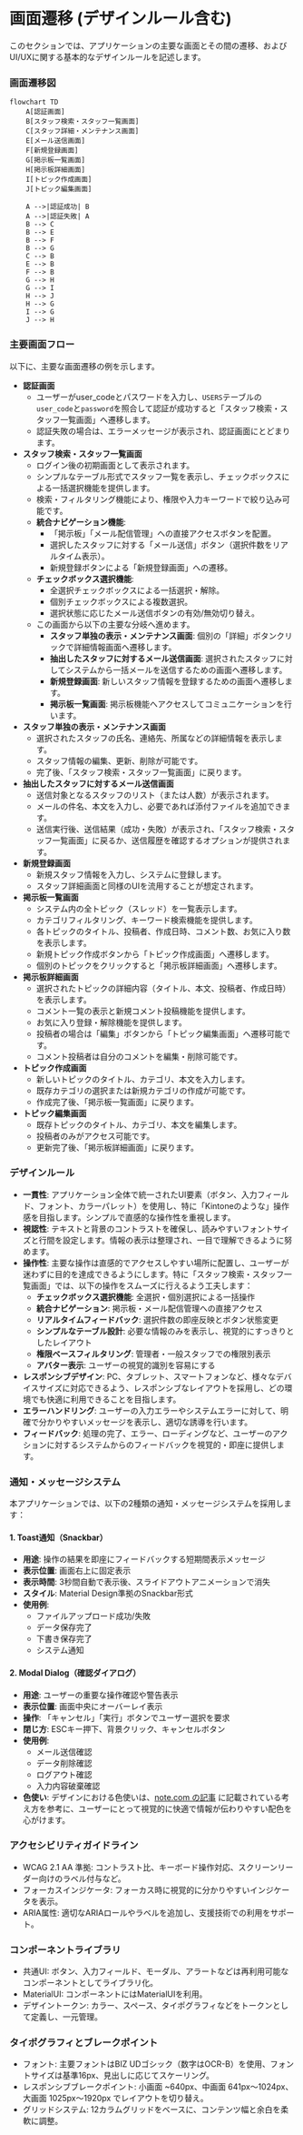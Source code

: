 # 画面遷移 (デザインルール含む)

このセクションでは、アプリケーションの主要な画面とその間の遷移、およびUI/UXに関する基本的なデザインルールを記述します。

### 画面遷移図
```mermaid
flowchart TD
    A[認証画面]
    B[スタッフ検索・スタッフ一覧画面]
    C[スタッフ詳細・メンテナンス画面]
    E[メール送信画面]
    F[新規登録画面]
    G[掲示板一覧画面]
    H[掲示板詳細画面]
    I[トピック作成画面]
    J[トピック編集画面]

    A -->|認証成功| B
    A -->|認証失敗| A
    B --> C
    B --> E
    B --> F
    B --> G
    C --> B
    E --> B
    F --> B
    G --> H
    G --> I
    H --> J
    H --> G
    I --> G
    J --> H
```

### 主要画面フロー

以下に、主要な画面遷移の例を示します。

* **認証画面**
    * ユーザーがuser_codeとパスワードを入力し、`USERS`テーブルの`user_code`と`password`を照合して認証が成功すると「スタッフ検索・スタッフ一覧画面」へ遷移します。
    * 認証失敗の場合は、エラーメッセージが表示され、認証画面にとどまります。
* **スタッフ検索・スタッフ一覧画面**
    * ログイン後の初期画面として表示されます。
    * シンプルなテーブル形式でスタッフ一覧を表示し、チェックボックスによる一括選択機能を提供します。
    * 検索・フィルタリング機能により、権限や入力キーワードで絞り込み可能です。
    * **統合ナビゲーション機能**:
        * 「掲示板」「メール配信管理」への直接アクセスボタンを配置。
        * 選択したスタッフに対する「メール送信」ボタン（選択件数をリアルタイム表示）。
        * 新規登録ボタンによる「新規登録画面」への遷移。
    * **チェックボックス選択機能**:
        * 全選択チェックボックスによる一括選択・解除。
        * 個別チェックボックスによる複数選択。
        * 選択状態に応じたメール送信ボタンの有効/無効切り替え。
    * この画面から以下の主要な分岐へ進めます。
        * **スタッフ単独の表示・メンテナンス画面**: 個別の「詳細」ボタンクリックで詳細情報画面へ遷移します。
        * **抽出したスタッフに対するメール送信画面**: 選択されたスタッフに対してシステムから一括メールを送信するための画面へ遷移します。
        * **新規登録画面**: 新しいスタッフ情報を登録するための画面へ遷移します。
        * **掲示板一覧画面**: 掲示板機能へアクセスしてコミュニケーションを行います。
* **スタッフ単独の表示・メンテナンス画面**
    * 選択されたスタッフの氏名、連絡先、所属などの詳細情報を表示します。
    * スタッフ情報の編集、更新、削除が可能です。
    * 完了後、「スタッフ検索・スタッフ一覧画面」に戻ります。
* **抽出したスタッフに対するメール送信画面**
    * 送信対象となるスタッフのリスト（または人数）が表示されます。
    * メールの件名、本文を入力し、必要であれば添付ファイルを追加できます。
    * 送信実行後、送信結果（成功・失敗）が表示され、「スタッフ検索・スタッフ一覧画面」に戻るか、送信履歴を確認するオプションが提供されます。
* **新規登録画面**
    * 新規スタッフ情報を入力し、システムに登録します。
    * スタッフ詳細画面と同様のUIを流用することが想定されます。
* **掲示板一覧画面**
    * システム内の全トピック（スレッド）を一覧表示します。
    * カテゴリフィルタリング、キーワード検索機能を提供します。
    * 各トピックのタイトル、投稿者、作成日時、コメント数、お気に入り数を表示します。
    * 新規トピック作成ボタンから「トピック作成画面」へ遷移します。
    * 個別のトピックをクリックすると「掲示板詳細画面」へ遷移します。
* **掲示板詳細画面**
    * 選択されたトピックの詳細内容（タイトル、本文、投稿者、作成日時）を表示します。
    * コメント一覧の表示と新規コメント投稿機能を提供します。
    * お気に入り登録・解除機能を提供します。
    * 投稿者の場合は「編集」ボタンから「トピック編集画面」へ遷移可能です。
    * コメント投稿者は自分のコメントを編集・削除可能です。
* **トピック作成画面**
    * 新しいトピックのタイトル、カテゴリ、本文を入力します。
    * 既存カテゴリの選択または新規カテゴリの作成が可能です。
    * 作成完了後、「掲示板一覧画面」に戻ります。
* **トピック編集画面**
    * 既存トピックのタイトル、カテゴリ、本文を編集します。
    * 投稿者のみがアクセス可能です。
    * 更新完了後、「掲示板詳細画面」に戻ります。

### デザインルール

* **一貫性**: アプリケーション全体で統一されたUI要素（ボタン、入力フィールド、フォント、カラーパレット）を使用し、特に「Kintoneのような」操作感を目指します。シンプルで直感的な操作性を重視します。
* **視認性**: テキストと背景のコントラストを確保し、読みやすいフォントサイズと行間を設定します。情報の表示は整理され、一目で理解できるように努めます。
* **操作性**: 主要な操作は直感的でアクセスしやすい場所に配置し、ユーザーが迷わずに目的を達成できるようにします。特に「スタッフ検索・スタッフ一覧画面」では、以下の操作をスムーズに行えるよう工夫します：
    * **チェックボックス選択機能**: 全選択・個別選択による一括操作
    * **統合ナビゲーション**: 掲示板・メール配信管理への直接アクセス
    * **リアルタイムフィードバック**: 選択件数の即座反映とボタン状態変更
    * **シンプルなテーブル設計**: 必要な情報のみを表示し、視覚的にすっきりとしたレイアウト
    * **権限ベースフィルタリング**: 管理者・一般スタッフでの権限別表示
    * **アバター表示**: ユーザーの視覚的識別を容易にする
* **レスポンシブデザイン**: PC、タブレット、スマートフォンなど、様々なデバイスサイズに対応できるよう、レスポンシブなレイアウトを採用し、どの環境でも快適に利用できることを目指します。
* **エラーハンドリング**: ユーザーの入力エラーやシステムエラーに対して、明確で分かりやすいメッセージを表示し、適切な誘導を行います。
* **フィードバック**: 処理の完了、エラー、ローディングなど、ユーザーのアクションに対するシステムからのフィードバックを視覚的・即座に提供します。

### 通知・メッセージシステム

本アプリケーションでは、以下の2種類の通知・メッセージシステムを採用します：

#### 1. Toast通知（Snackbar）
* **用途**: 操作の結果を即座にフィードバックする短期間表示メッセージ
* **表示位置**: 画面右上に固定表示
* **表示時間**: 3秒間自動で表示後、スライドアウトアニメーションで消失
* **スタイル**: Material Design準拠のSnackbar形式
* **使用例**:
  - ファイルアップロード成功/失敗
  - データ保存完了
  - 下書き保存完了
  - システム通知

#### 2. Modal Dialog（確認ダイアログ）
* **用途**: ユーザーの重要な操作確認や警告表示
* **表示位置**: 画面中央にオーバーレイ表示
* **操作**: 「キャンセル」「実行」ボタンでユーザー選択を要求
* **閉じ方**: ESCキー押下、背景クリック、キャンセルボタン
* **使用例**:
  - メール送信確認
  - データ削除確認
  - ログアウト確認
  - 入力内容破棄確認
* **色使い**: デザインにおける色使いは、[note.com の記事](https://note.com/ash/n/n82b11075119a) に記載されている考え方を参考に、ユーザーにとって視覚的に快適で情報が伝わりやすい配色を心がけます。

### アクセシビリティガイドライン

* WCAG 2.1 AA 準拠: コントラスト比、キーボード操作対応、スクリーンリーダー向けのラベル付与など。
* フォーカスインジケータ: フォーカス時に視覚的に分かりやすいインジケータを表示。
* ARIA属性: 適切なARIAロールやラベルを追加し、支援技術での利用をサポート。

### コンポーネントライブラリ

* 共通UI: ボタン、入力フィールド、モーダル、アラートなどは再利用可能なコンポーネントとしてライブラリ化。
* MaterialUI: コンポーネントにはMaterialUIを利用。
* デザイントークン: カラー、スペース、タイポグラフィなどをトークンとして定義し、一元管理。

### タイポグラフィとブレークポイント

* フォント: 主要フォントはBIZ UDゴシック（数字はOCR-B）を使用、フォントサイズは基準16px、見出しに応じてスケーリング。
* レスポンシブブレークポイント: 小画面 ~640px、中画面 641px〜1024px、大画面 1025px〜1920px でレイアウトを切り替え。
* グリッドシステム: 12カラムグリッドをベースに、コンテンツ幅と余白を柔軟に調整。
